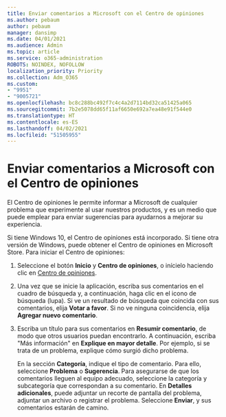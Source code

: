 ```yaml
---
title: Enviar comentarios a Microsoft con el Centro de opiniones
ms.author: pebaum
author: pebaum
manager: dansimp
ms.date: 04/01/2021
ms.audience: Admin
ms.topic: article
ms.service: o365-administration
ROBOTS: NOINDEX, NOFOLLOW
localization_priority: Priority
ms.collection: Adm_O365
ms.custom:
- "9951"
- "9005721"
ms.openlocfilehash: bc8c288bc492f7c4c4a2d7114bd32ca51425a065
ms.sourcegitcommit: 7b2e5078dd65f11af6650e692a7ea48e91f544e0
ms.translationtype: HT
ms.contentlocale: es-ES
ms.lasthandoff: 04/02/2021
ms.locfileid: "51505955"
---
```

# <a name="send-feedback-to-microsoft-with-feedback-hub"></a>Enviar comentarios a Microsoft con el Centro de opiniones

El Centro de opiniones le permite informar a Microsoft de cualquier problema que experimente al usar nuestros productos, y es un medio que puede emplear para enviar sugerencias para ayudarnos a mejorar su experiencia.

Si tiene Windows 10, el Centro de opiniones está incorporado. Si tiene otra versión de Windows, puede obtener el Centro de opiniones en Microsoft Store. Para iniciar el Centro de opiniones: 

1. Seleccione el botón **Inicio** y **Centro de opiniones**, o inícielo haciendo clic en [Centro de opiniones](feedback-hub://).

1. Una vez que se inicie la aplicación, escriba sus comentarios en el cuadro de búsqueda y, a continuación, haga clic en el icono de búsqueda (lupa). Si ve un resultado de búsqueda que coincida con sus comentarios, elija **Votar a favor**. Si no ve ninguna coincidencia, elija **Agregar nuevo comentario**.

1. Escriba un título para sus comentarios en **Resumir comentario**, de modo que otros usuarios puedan encontrarlo. A continuación, escriba "Más información" en **Explique en mayor detalle**. Por ejemplo, si se trata de un problema, explique cómo surgió dicho problema.

    En la sección **Categoría**, indique el tipo de comentario. Para ello, seleccione **Problema** o **Sugerencia**. Para asegurarse de que los comentarios lleguen al equipo adecuado, seleccione la categoría y subcategoría que correspondan a su comentario. En **Detalles adicionales**, puede adjuntar un recorte de pantalla del problema, adjuntar un archivo o registrar el problema. Seleccione **Enviar**, y sus comentarios estarán de camino.


